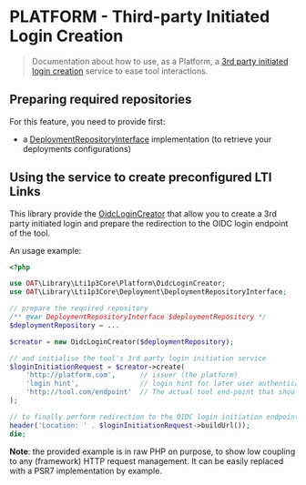 # PLATFORM - Third-party Initiated Login Creation

> Documentation about how to use, as a Platform, a [3rd party initiated login creation](https://www.imsglobal.org/spec/security/v1p0/#step-1-third-party-initiated-login) service to ease tool interactions.

## Preparing required repositories

For this feature, you need to provide first:
-  a [DeploymentRepositoryInterface](../../src/Deployment/DeploymentRepositoryInterface.php) implementation (to retrieve your deployments configurations)

## Using the service to create preconfigured LTI Links

This library provide the [OidcLoginCreator](../../src/Platform/OidcLoginCreator.php) that allow you to create a 3rd party initiated login and prepare the redirection to the OIDC login endpoint of the tool.

An usage example:

```php
<?php

use OAT\Library\Lti1p3Core\Platform\OidcLoginCreator;
use OAT\Library\Lti1p3Core\Deployment\DeploymentRepositoryInterface;

// prepare the required repository
/** @var DeploymentRepositoryInterface $deploymentRepository */
$deploymentRepository = ...

$creator = new OidcLoginCreator($deploymentRepository);

// and initialise the tool's 3rd party login initiation service
$loginInitiationRequest = $creator->create(
    'http://platform.com',      // issuer (the platform)
    'login hint',               // login hint for later user authentication om platform side
    'http://tool.com/endpoint'  // The actual tool end-point that should be executed
);

// to finally perform redirection to the OIDC login initiation endpoint of the tool
header('Location: ' . $loginInitiationRequest->buildUrl());
die;
```

**Note**: the provided example is in raw PHP on purpose, to show low coupling to any (framework) HTTP request management. It can be easily replaced with a PSR7 implementation by example.